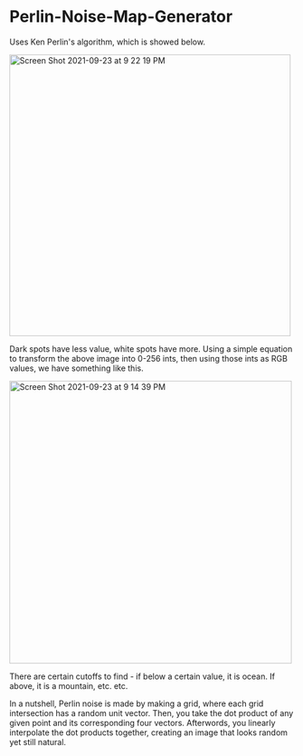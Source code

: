 # Perlin-Noise-Map-Generator

Uses Ken Perlin's algorithm, which is showed below.


<img width="497" alt="Screen Shot 2021-09-23 at 9 22 19 PM" src="https://user-images.githubusercontent.com/76085879/134617903-fb882f3a-54b2-4a08-aa09-0687ebad5c77.png">


Dark spots have less value, white spots have more. Using a simple equation to transform the above image into 0-256 ints, then using those ints as RGB values, we have something like this.


<img width="499" alt="Screen Shot 2021-09-23 at 9 14 39 PM" src="https://user-images.githubusercontent.com/76085879/134618024-05b8c9b0-4fcd-466f-8267-8d9e5e8ce4bb.png">


There are certain cutoffs to find - if below a certain value, it is ocean. If above, it is a mountain, etc. etc.

In a nutshell, Perlin noise is made by making a grid, where each grid intersection has a random unit vector. Then, you take the dot product of any given point and its corresponding four vectors. Afterwords, you linearly interpolate the dot products together, creating an image that looks random yet still natural.
